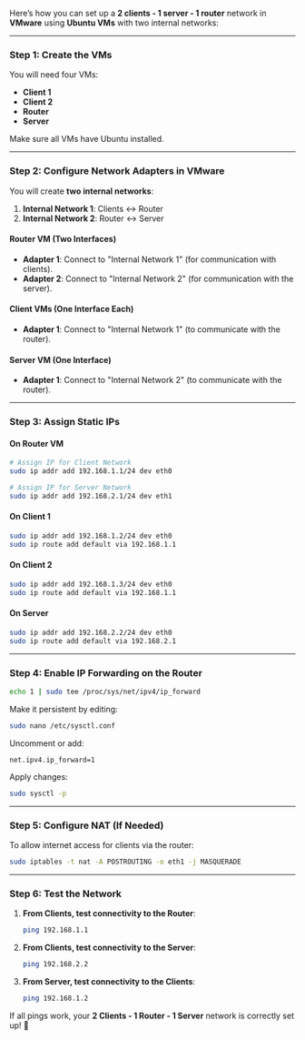 Here’s how you can set up a **2 clients - 1 server - 1 router** network in **VMware** using **Ubuntu VMs** with two internal networks:

---

### **Step 1: Create the VMs**
You will need four VMs:
- **Client 1**
- **Client 2**
- **Router**
- **Server**

Make sure all VMs have Ubuntu installed.

---

### **Step 2: Configure Network Adapters in VMware**
You will create **two internal networks**:
1. **Internal Network 1**: Clients ↔ Router
2. **Internal Network 2**: Router ↔ Server

#### **Router VM (Two Interfaces)**
- **Adapter 1**: Connect to "Internal Network 1" (for communication with clients).
- **Adapter 2**: Connect to "Internal Network 2" (for communication with the server).

#### **Client VMs (One Interface Each)**
- **Adapter 1**: Connect to "Internal Network 1" (to communicate with the router).

#### **Server VM (One Interface)**
- **Adapter 1**: Connect to "Internal Network 2" (to communicate with the router).

---

### **Step 3: Assign Static IPs**
#### **On Router VM**
```sh
# Assign IP for Client Network
sudo ip addr add 192.168.1.1/24 dev eth0

# Assign IP for Server Network
sudo ip addr add 192.168.2.1/24 dev eth1
```

#### **On Client 1**
```sh
sudo ip addr add 192.168.1.2/24 dev eth0
sudo ip route add default via 192.168.1.1
```

#### **On Client 2**
```sh
sudo ip addr add 192.168.1.3/24 dev eth0
sudo ip route add default via 192.168.1.1
```

#### **On Server**
```sh
sudo ip addr add 192.168.2.2/24 dev eth0
sudo ip route add default via 192.168.2.1
```

---

### **Step 4: Enable IP Forwarding on the Router**
```sh
echo 1 | sudo tee /proc/sys/net/ipv4/ip_forward
```
Make it persistent by editing:
```sh
sudo nano /etc/sysctl.conf
```
Uncomment or add:
```
net.ipv4.ip_forward=1
```
Apply changes:
```sh
sudo sysctl -p
```

---

### **Step 5: Configure NAT (If Needed)**
To allow internet access for clients via the router:
```sh
sudo iptables -t nat -A POSTROUTING -o eth1 -j MASQUERADE
```

---

### **Step 6: Test the Network**
1. **From Clients, test connectivity to the Router**:
   ```sh
   ping 192.168.1.1
   ```

2. **From Clients, test connectivity to the Server**:
   ```sh
   ping 192.168.2.2
   ```

3. **From Server, test connectivity to the Clients**:
   ```sh
   ping 192.168.1.2
   ```

If all pings work, your **2 Clients - 1 Router - 1 Server** network is correctly set up! 🚀